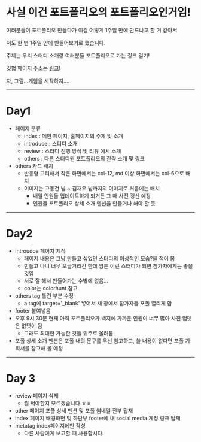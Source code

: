 # 사실 이건 포트폴리오의 포트폴리오인거임!

여러분들이 포트폴리오 만들다가 이걸 어떻게 1주일 만에 만드냐고 할 거 같아서

저도 한 번 1주일 안에 만들어보기로 했습니다.



주제는 우리 스터디 소개랑 여러분들 포트폴리오로 가는 링크 걸기!

깃헙 페이지 주소는 [링크](https://good5229.github.io/my_portfolio/)!

자, 그럼...게임을 시작하지....

----------

# Day1

- 페이지 분류
  - index : 메인 페이지, 홈페이지의 주제 및 소개
  - introduce : 스터디 소개
  - review : 스터디 진행 방식 및 리뷰 예시 소개
  - others : 다른 스터디원 포트폴리오의 간략 소개 및 링크
- others 카드 배치
  - 반응형 고려해서 작은 화면에서는 col-12, md 이상 화면에서는 col-6으로 배치
  - 이미지는 고동건 님 ~ 김재우 님까지의 이미지로 처음에는 배치
    - 내일 인원들 업데이트하게 되거든 그 때 사진 갱신 예정
    - 인원들 포트폴리오 상세 소개 멘션을 만들거나 해야 할 듯

----------

# Day2

- introudce 페이지 제작
  - 페이지 내용은 그냥 만들고 싶었던 스터디의 이상적인 모습?을 적어 봄
  - 만들고 나니 너무 오글거리긴 한데 암튼 이런 스터디가 되면 참가자에게는 좋을 것임
  - 서로 잘 해서 만들어가는 수밖에 없음...
  - color는 colorhunt 참고
- others tag 틀린 부분 수정
  - a tag에 target='_blank' 넣어서 새 창에서 참가자들 포폴 열리게 함
- footer 붙여넣음
- 오후 9시 30분 현재 아직 포트폴리오가 백지에 가까운 인원이 너무 많아 사진 업뎃은 없뎃이 됨
  - 그래도 최대한 가능한 것들 위주로 올려봄
- 포폴 상세 소개 멘션은 포폴 내의 문구를 우선 참고하고, 쓸 내용이 없다면 포폴 기획서를 참고해 볼 예정

------

# Day 3

- review 페이지 삭제
  - 뭘 써야할지 모르겠습니다 ㅎㅎ
- other 페이지 포폴 상세 멘션 및 포폴 썸네일 전부 탑재
- index 페이지 배경화면 및 하단부 footer에 내 social media 계정 링크 탑재
- metatag index페이지에만 작성
  - 다른 사람에게 보고할 때 사용합시다.

